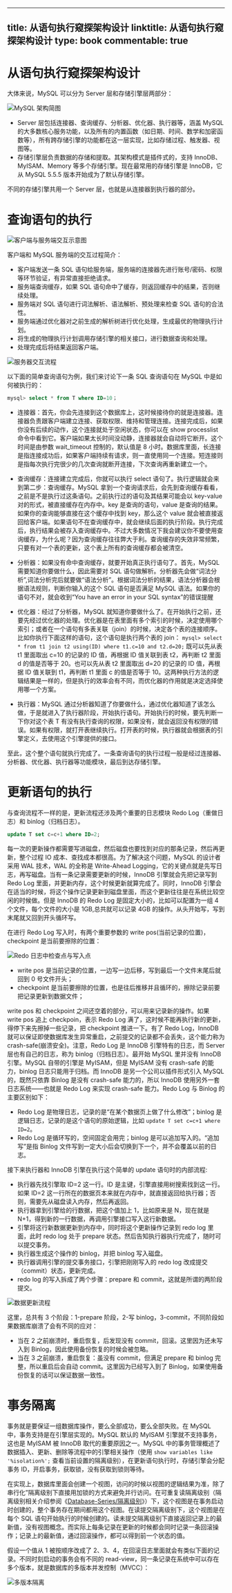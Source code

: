 
---
title: 从语句执行窥探架构设计
linktitle: 从语句执行窥探架构设计
type: book
commentable: true
---

# 从语句执行窥探架构设计

大体来说，MySQL 可以分为 Server 层和存储引擎层两部分：

![MySQL 架构简图](https://pic.imgdb.cn/item/606e9b2f8322e6675ce9cd8b.jpg)

- Server 层包括连接器、查询缓存、分析器、优化器、执行器等，涵盖 MySQL 的大多数核心服务功能，以及所有的内置函数（如日期、时间、数学和加密函数等），所有跨存储引擎的功能都在这一层实现，比如存储过程、触发器、视图等。
- 存储引擎层负责数据的存储和提取。其架构模式是插件式的，支持 InnoDB、MyISAM、Memory 等多个存储引擎。现在最常用的存储引擎是 InnoDB，它从 MySQL 5.5.5 版本开始成为了默认存储引擎。

不同的存储引擎共用一个 Server 层，也就是从连接器到执行器的部分。

# 查询语句的执行

![客户端与服务端交互示意图](https://ngte-superbed.oss-cn-beijing.aliyuncs.com/superbed/2021/07/25/60fd0fd75132923bf8871929.jpg)

客户端和 MySQL 服务端的交互过程简介：

- 客户端发送一条 SQL 语句给服务端，服务端的连接器先进行账号/密码、权限等环节验证，有异常直接拒绝请求。
- 服务端查询缓存，如果 SQL 语句命中了缓存，则返回缓存中的结果，否则继续处理。
- 服务端对 SQL 语句进行词法解析、语法解析、预处理来检查 SQL 语句的合法性。
- 服务端通过优化器对之前生成的解析树进行优化处理，生成最优的物理执行计划。
- 将生成的物理执行计划调用存储引擎的相关接口，进行数据查询和处理。
- 处理完成后将结果返回客户端。

![服务器交互流程](https://ngte-superbed.oss-cn-beijing.aliyuncs.com/superbed/2021/07/25/60fd10945132923bf88ad7d5.jpg)

以下面的简单查询语句为例，我们来讨论下一条 SQL 查询语句在 MySQL 中是如何被执行的：

```sql
mysql> select * from T where ID=10；
```

- 连接器：首先，你会先连接到这个数据库上，这时候接待你的就是连接器。连接器负责跟客户端建立连接、获取权限、维持和管理连接。连接完成后，如果你没有后续的动作，这个连接就处于空闲状态，你可以在 show processlist 命令中看到它。客户端如果太长时间没动静，连接器就会自动将它断开。这个时间是由参数 wait_timeout 控制的，默认值是 8 小时。数据库里面，长连接是指连接成功后，如果客户端持续有请求，则一直使用同一个连接。短连接则是指每次执行完很少的几次查询就断开连接，下次查询再重新建立一个。

- 查询缓存：连接建立完成后，你就可以执行 select 语句了。执行逻辑就会来到第二步：查询缓存。MySQL 拿到一个查询请求后，会先到查询缓存看看，之前是不是执行过这条语句。之前执行过的语句及其结果可能会以 key-value 对的形式，被直接缓存在内存中。key 是查询的语句，value 是查询的结果。如果你的查询能够直接在这个缓存中找到 key，那么这个 value 就会被直接返回给客户端。如果语句不在查询缓存中，就会继续后面的执行阶段。执行完成后，执行结果会被存入查询缓存中。不过大多数情况下我会建议你不要使用查询缓存，为什么呢？因为查询缓存往往弊大于利。查询缓存的失效非常频繁，只要有对一个表的更新，这个表上所有的查询缓存都会被清空。

- 分析器：如果没有命中查询缓存，就要开始真正执行语句了。首先，MySQL 需要知道你要做什么，因此需要对 SQL 语句做解析。分析器先会做“词法分析”,词法分析完后就要做“语法分析”。根据词法分析的结果，语法分析器会根据语法规则，判断你输入的这个 SQL 语句是否满足 MySQL 语法。如果你的语句不对，就会收到“You have an error in your SQL syntax”的错误提醒

- 优化器：经过了分析器，MySQL 就知道你要做什么了。在开始执行之前，还要先经过优化器的处理。优化器是在表里面有多个索引的时候，决定使用哪个索引；或者在一个语句有多表关联（join）的时候，决定各个表的连接顺序。比如你执行下面这样的语句，这个语句是执行两个表的 join： `mysql> select * from t1 join t2 using(ID) where t1.c=10 and t2.d=20;` 既可以先从表 t1 里面取出 c=10 的记录的 ID 值，再根据 ID 值关联到表 t2，再判断 t2 里面 d 的值是否等于 20。也可以先从表 t2 里面取出 d=20 的记录的 ID 值，再根据 ID 值关联到 t1，再判断 t1 里面 c 的值是否等于 10。这两种执行方法的逻辑结果是一样的，但是执行的效率会有不同，而优化器的作用就是决定选择使用哪一个方案。

- 执行器：MySQL 通过分析器知道了你要做什么，通过优化器知道了该怎么做，于是就进入了执行器阶段，开始执行语句。开始执行的时候，要先判断一下你对这个表 T 有没有执行查询的权限，如果没有，就会返回没有权限的错误。如果有权限，就打开表继续执行。打开表的时候，执行器就会根据表的引擎定义，去使用这个引擎提供的接口。

至此，这个整个语句就执行完成了。一条查询语句的执行过程一般是经过连接器、分析器、优化器、执行器等功能模块，最后到达存储引擎。

# 更新语句的执行

与查询流程不一样的是，更新流程还涉及两个重要的日志模块 Redo Log（重做日志）和 binlog（归档日志）。

```sql
update T set c=c+1 where ID=2;
```

每一次的更新操作都需要写进磁盘，然后磁盘也要找到对应的那条记录，然后再更新，整个过程 IO 成本、查找成本都很高。为了解决这个问题，MySQL 的设计者采用 WAL 技术，WAL 的全称是 Write-Ahead Logging，它的关键点就是先写日志，再写磁盘。当有一条记录需要更新的时候，InnoDB 引擎就会先把记录写到 Redo Log 里面，并更新内存，这个时候更新就算完成了。同时，InnoDB 引擎会在适当的时候，将这个操作记录更新到磁盘里面，而这个更新往往是在系统比较空闲的时候做。但是 InnoDB 的 Redo Log 是固定大小的，比如可以配置为一组 4 个文件，每个文件的大小是 1GB,总共就可以记录 4GB 的操作。从头开始写，写到末尾就又回到开头循环写。

在进行 Redo Log 写入时，有两个重要参数的 write pos(当前记录的位置)，checkpoint 是当前要擦除的位置：

![Redo 日志中检查点与写入点](https://pic.imgdb.cn/item/606eacbd8322e6675cfc49d2.jpg)

- write pos 是当前记录的位置，一边写一边后移，写到最后一个文件末尾后就回到 0 号文件开头；
- checkpoint 是当前要擦除的位置，也是往后推移并且循环的，擦除记录前要把记录更新到数据文件；

write pos 和 checkpoint 之间还空着的部分，可以用来记录新的操作。如果 write pos 追上 checkpoin，表示 Redo Log 满了，这时候不能再执行新的更新，得停下来先擦掉一些记录，把 checkpoint 推进一下。有了 Redo Log，InnoDB 就可以保证即使数据库发生异常重启，之前提交的记录都不会丢失，这个能力称为 crash-safe(崩溃安全)。注意，Redo Log 是 InnoDB 引擎特有的日志，而 Server 层也有自己的日志，称为 binlog（归档日志）。最开始 MySQL 里并没有 InnoDB 引擎。MySQL 自带的引擎是 MyISAM，但是 MyISAM 没有 crash-safe 的能力，binlog 日志只能用于归档。而 InnoDB 是另一个公司以插件形式引入 MySQL 的，既然只依靠 Binlog 是没有 crash-safe 能力的，所以 InnoDB 使用另外一套日志系统——也就是 Redo Log 来实现 crash-safe 能力。Redo Log 与 Binlog 的主要区别如下：

- Redo Log 是物理日志，记录的是“在某个数据页上做了什么修改”；binlog 是逻辑日志，记录的是这个语句的原始逻辑，比如 `update T set c=c+1 where ID=2`。
- Redo Log 是循环写的，空间固定会用完；binlog 是可以追加写入的。“追加写”是指 Binlog 文件写到一定大小后会切换到下一个，并不会覆盖以前的日志。

接下来执行器和 InnoDB 引擎在执行这个简单的 update 语句时的内部流程:

- 执行器先找引擎取 ID=2 这一行。ID 是主键，引擎直接用树搜索找到这一行。如果 ID=2 这一行所在的数据页本来就在内存中，就直接返回给执行器；否则，需要先从磁盘读入内存，然后再返回。
- 执行器拿到引擎给的行数据，把这个值加上 1，比如原来是 N，现在就是 N+1，得到新的一行数据，再调用引擎接口写入这行新数据。
- 引擎将这行新数据更新到内存中，同时将这个更新操作记录到 redo log 里面，此时 redo log 处于 prepare 状态。然后告知执行器执行完成了，随时可以提交事务。
- 执行器生成这个操作的 binlog，并把 binlog 写入磁盘。
- 执行器调用引擎的提交事务接口，引擎把刚刚写入的 redo log 改成提交（commit）状态，更新完成。
- redo log 的写入拆成了两个步骤：prepare 和 commit，这就是所谓的两阶段提交。

![数据更新流程](https://pic.imgdb.cn/item/606eb0398322e6675cffab40.jpg)

这里，总共有 3 个阶段：1-prepare 阶段，2-写 binlog，3-commit，不同阶段如果数据库崩溃了会有不同的应对：

- 当在 2 之前崩溃时，重启恢复，后发现没有 commit，回滚。这里因为还未写入到 Binlog，因此使用备份恢复的时候会被忽略。
- 当在 3 之前崩溃，重启恢复：虽没有 commit，但满足 prepare 和 binlog 完整，所以重启后会自动 commit。这里因为已经写入到了 Binlog，如果使用备份恢复的话可以保证数据一致性。

# 事务隔离

事务就是要保证一组数据库操作，要么全部成功，要么全部失败。在 MySQL 中，事务支持是在引擎层实现的。MySQL 默认的 MyISAM 引擎就不支持事务，这也是 MyISAM 被 InnoDB 取代的重要原因之一。MySQL 中的事务管理概述了数据插入、更新、删除等流程中的引擎相关操作（使用 `show variables like '%isolation%';` 查看当前设置的隔离级别），在更新语句执行时，存储引擎会分配事务 ID，开启事务，获取锁，没有获取到锁则等待。

在实现上，数据库里面会创建一个视图，访问的时候以视图的逻辑结果为准，除了串行化”隔离级别下直接用加锁的方式来避免并行访问。在可重复读隔离级别（隔离级别相关介绍参阅《[Database-Series/隔离级别](https://github.com/wx-chevalier/Database-Series?q=)》）下，这个视图是在事务启动时创建的，整个事务存在期间都用这个视图。在读提交隔离级别下，这个视图是在每个 SQL 语句开始执行的时候创建的。读未提交隔离级别下直接返回记录上的最新值，没有视图概念。而实际上每条记录在更新的时候都会同时记录一条回滚操作；记录上的最新值，通过回滚操作，都可以得到前一个状态的值。

假设一个值从 1 被按顺序改成了 2、3、4，在回滚日志里面就会有类似下面的记录。不同时刻启动的事务会有不同的 read-view，同一条记录在系统中可以存在多个版本，就是数据库的多版本并发控制（MVCC）：

![多版本隔离](https://pic.imgdb.cn/item/607298148322e6675c7a4e2a.jpg)

    